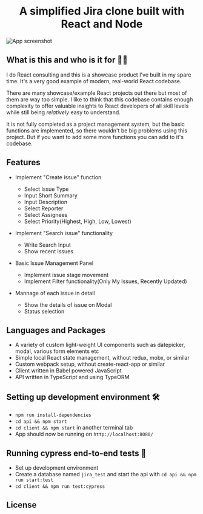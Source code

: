 <h1 align="center">A simplified Jira clone built with React and Node</h1>

![App screenshot](https://i.ibb.co/W3qVvCn/jira-optimized.jpg)

## What is this and who is it for 🤷‍♀️

I do React consulting and this is a showcase product I've built in my spare time. It's a very good example of modern, real-world React codebase.

There are many showcase/example React projects out there but most of them are way too simple. I like to think that this codebase contains enough complexity to offer valuable insights to React developers of all skill levels while still being _relatively_ easy to understand.

It is not fully completed as a project management system, but the basic functions are implemented, so there wouldn't be big problems using this project. But if you want to add some more functions you can add to it's codebase.

## Features

- Implement "Create issue" function
  - Select Issue Type
  - Input Short Summary
  - Input Description
  - Select Reporter
  - Select Assignees
  - Select Priority(Highest, High, Low, Lowest)

- Implement "Search issue" functionality
  - Write Search Input
  - Show recent issues

- Basic Issue Management Panel
  - Implement issue stage movement
  - Implement Filter functionality(Only My Issues, Recently Updated)

- Mannage of each issue in detail
  - Show the details of issue on Modal
  - Status selection

## Languages and Packages

- A variety of custom light-weight UI components such as datepicker, modal, various form elements etc
- Simple local React state management, without redux, mobx, or similar
- Custom webpack setup, without create-react-app or similar
- Client written in Babel powered JavaScript
- API written in TypeScript and using TypeORM

## Setting up development environment 🛠

- `npm run install-dependencies`
- `cd api && npm start`
- `cd client && npm start` in another terminal tab
- App should now be running on `http://localhost:8080/`

## Running cypress end-to-end tests 🚥

- Set up development environment
- Create a database named `jira_test` and start the api with `cd api && npm run start:test`
- `cd client && npm run test:cypress`

## License